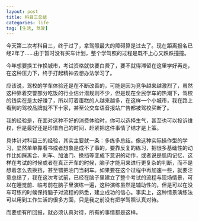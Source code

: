 ```yaml
---
layout: post
title: 科目三总结
categories: life
tag: [生活, 驾驶]
---
```

今天第二次考科目三，终于过了，拿驾照最大的障碍算是过去了。现在距离报名已经2年了……由于暂时没有买车计划，整个学驾照的过程是既不上心又跌跌撞撞。

今年想要换工作换城市，考试资格就快要白费了，要不就得滞留在这里学好再走，在这种压力下，终于打起精神去想办法学习了。

应该说，驾校的学车体验还是在不断改善的，可能是因为竞争越来越激烈了，虽然这种靠着交警部分吃饭的行业估计潜规则不少，但是现在全民学车的热潮下，驾校的钱实在是太好赚了，所以盯着蛋糕的人越来越多，在这样一个小城市，我在路上看到的驾校品牌就不下十家，甚至公交车语音报站广告都被驾校买断了。

我的经验是，在面对这种不好的消费体验时，你可以选择生气，甚至也可以投诉维权，但是最好还是珍惜自己的时间，赶紧把这件事情了结才是上策。

具体针对科目三的经验，其实主要就一条：多练多总结。像这种实际操作型的学习，显然单单靠看书或者想象是成不了事的，要靠反复的练习，把很多基础性的动作比如踩离合、刹车、加油门、换挡等变成下意识的动作，或者说是肌肉记忆，这样在考试的时候或者在真正开车的时候，脑子才能用来进行更复杂的判断，而不是想着怎么去换挡，甚至错把油门当刹车。如果要在这个过程中再加速一些，就要注意总结了，我在这次考试前，已经在脑子里建立了整个考试的流程与现场情景，可以在睡觉前、临考前在脑子里演练一遍，这种演练虽然是辅助性的，但是可以在没车可练的时候保持脑子对流程的熟悉，建立成功的信心。事实上，这种情景演练法可以用到工作生活的很多方面，只是我之前没有把学驾照认真对待。

而要想有所回报，就必须认真对待，所有的事情都是这样。